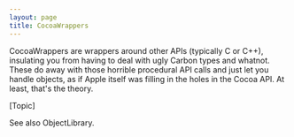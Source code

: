 ```yaml
---
layout: page
title: CocoaWrappers
---
```


CocoaWrappers are wrappers around other APIs (typically C or C++), insulating you from having to deal with ugly Carbon types and whatnot. These do away with those horrible procedural API calls and just let you handle objects, as if Apple itself was filling in the holes in the Cocoa API. At least, that's the theory.

[Topic]

See also ObjectLibrary.

